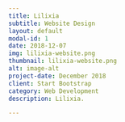 ```yaml
---
title: Lilixia
subtitle: Website Design
layout: default
modal-id: 1
date: 2018-12-07
img: lilixia-website.png
thumbnail: lilixia-website.png
alt: image-alt
project-date: December 2018
client: Start Bootstrap
category: Web Development
description: Lilixia.

---
```

